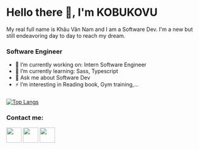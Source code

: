 # Hello there 👋, I'm KOBUKOVU
My real full name is Khâu Vân Nam and I am a Software Dev. I'm a new but still endeavoring day to day to reach my dream.

### Software Engineer
- 🔭 I’m currently working on: Intern Software Engineer
- 🌱 I’m currently learning: Sass, Typescript
- 💬 Ask me about Software Dev
- ⚡ I’m interesting in Reading book, Gym training,...

###

[![Top Langs](https://github-readme-stats.vercel.app/api/top-langs/?username=kobukovu-203&layout=compact)](https://github.com/kobukovu-203/github-readme-stats)

### Contact me:

<a href="https://www.facebook.com/khauvannam.kobukovu/"><img src="https://img.icons8.com/fluency/512/facebook-new.png" width="40" height="40"/></a>
<a href="https://zalo.me/0914693013"><img src="https://cdn-icons-png.flaticon.com/128/906/906382.png" width="40" height="40"/></a>
<a href="https://twitter.com/NKhauvan"><img src="https://cdn-icons-png.flaticon.com/128/733/733579.png" width="40" height="40"/></a>

